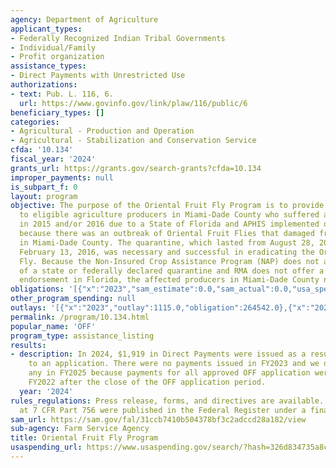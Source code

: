 ```yaml
---
agency: Department of Agriculture
applicant_types:
- Federally Recognized Indian Tribal Governments
- Individual/Family
- Profit organization
assistance_types:
- Direct Payments with Unrestricted Use
authorizations:
- text: Pub. L. 116, 6.
  url: https://www.govinfo.gov/link/plaw/116/public/6
beneficiary_types: []
categories:
- Agricultural - Production and Operation
- Agricultural - Stabilization and Conservation Service
cfda: '10.134'
fiscal_year: '2024'
grants_url: https://grants.gov/search-grants?cfda=10.134
improper_payments: null
is_subpart_f: 0
layout: program
objective: The purpose of the Oriental Fruit Fly Program is to provide direct payments
  to eligible agriculture producers in Miami-Dade County who suffered a revenue loss
  in 2015 and/or 2016 due to a State of Florida and APHIS implemented quarantine,
  because there was an outbreak of Oriental Fruit Flies that damaged fruits and vegetables
  in Miami-Dade County. The quarantine, which lasted from August 28, 2015, through
  February 13, 2016, was necessary and successful in eradicating the Oriental Fruit
  Fly. Because the Non-Insured Crop Assistance Program (NAP) does not apply in instances
  of a state or federally declared quarantine and RMA does not offer a quarantine
  endorsement in Florida, the affected producers in Miami-Dade County needed relief.
obligations: '[{"x":"2023","sam_estimate":0.0,"sam_actual":0.0,"usa_spending_actual":264542.0},{"x":"2024","sam_estimate":0.0,"sam_actual":1919.95,"usa_spending_actual":250000.0},{"x":"2025","sam_estimate":0.0,"sam_actual":0.0,"usa_spending_actual":0.0}]'
other_program_spending: null
outlays: '[{"x":"2023","outlay":1115.0,"obligation":264542.0},{"x":"2024","outlay":250000.0,"obligation":250000.0},{"x":"2025","outlay":0.0,"obligation":0.0}]'
permalink: /program/10.134.html
popular_name: 'OFF'
program_type: assistance_listing
results:
- description: In 2024, $1,919 in Direct Payments were issued as a result of a correction
    to an application. There were no payments issued in FY2023 and we don’t anticipate
    any in FY2025 because payments for all approved OFF application were issued in
    FY2022 after the close of the OFF application period.
  year: '2024'
rules_regulations: Press release, forms, and directives are available. Regulations
  at 7 CFR Part 756 were published in the Federal Register under a final rule on 12/13/2021.
sam_url: https://sam.gov/fal/31ccb7410b504378bf3c2adccd28a182/view
sub-agency: Farm Service Agency
title: Oriental Fruit Fly Program
usaspending_url: https://www.usaspending.gov/search/?hash=326d834735a8c576860411dd57166d0c
---
```

